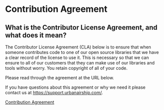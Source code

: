 # Contribution Agreement

## What is the Contributor License Agreement, and what does it mean?

The Contributor License Agreement (CLA) below is to ensure that when someone contributes code to one of our open source libraries that we have a clear record of the license to use it. This is necessary so that we can ensure to all of our customers that they can make use of our libraries and tools without worry. You retain copyright of all of your code.

Please read through the agreement at the URL below.

If you have questions about this agreement or why we need it please contact us at https://support.urbanairship.com/.

[Contribution Agreement](https://docs.google.com/forms/d/e/1FAIpQLScErfiz-fXSPpVZ9r8Di2Tr2xDFxt5MgzUel0__9vqUgvko7Q/viewform)
